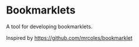 # Bookmarklets

A tool for developing bookmarklets.

Inspired by https://github.com/mrcoles/bookmarklet
